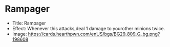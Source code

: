 # Rampager
- Title:  Rampager
- Effect:  Whenever this attacks,deal 1 damage to yourother minions twice.
- Image:  https://cards.hearthpwn.com/enUS/bgs/BG29_809_G_bg.png?198608

